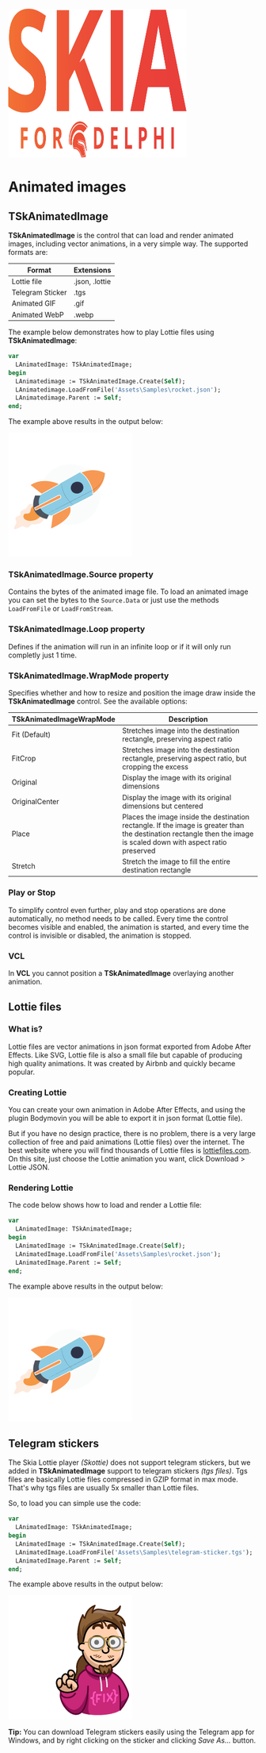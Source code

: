 <p><a href="https://www.skia4delphi.org"><img src="../Assets/Artwork/logo-gradient.svg" alt="Logo" height="300" width="360" /></a></p>

#  Animated images

## TSkAnimatedImage

**TSkAnimatedImage** is the control that can load and render animated images, including vector animations, in a very simple way. The supported formats are:

| Format           | Extensions     |
|------------------|----------------|
| Lottie file      | .json, .lottie |
| Telegram Sticker | .tgs           |
| Animated GIF     | .gif           |
| Animated WebP    | .webp          |

  

The example below demonstrates how to play Lottie files using **TSkAnimatedImage**:

```pascal
var
  LAnimatedImage: TSkAnimatedImage;
begin
  LAnimatedimage := TSkAnimatedImage.Create(Self);
  LAnimatedimage.LoadFromFile('Assets\Samples\rocket.json');
  LAnimatedimage.Parent := Self;
end;
```

The example above results in the output below:

![Rocket](../Assets/Documents/rocket.webp)

  

### TSkAnimatedImage.Source property

Contains the bytes of the animated image file. To load an animated image you can set the bytes to the `Source.Data` or just use the methods `LoadFromFile` or `LoadFromStream`.


### TSkAnimatedImage.Loop property

Defines if the animation will run in an infinite loop or if it will only run completly just 1 time.


### TSkAnimatedImage.WrapMode property

Specifies whether and how to resize and position the image draw inside the **TSkAnimatedImage** control. See the available options:


| TSkAnimatedImageWrapMode | Description                                                                                                                                                         |
|--------------------------|---------------------------------------------------------------------------------------------------------------------------------------------------------------------|
| Fit (Default)            | Stretches image into the destination rectangle, preserving aspect ratio                                                                                             |
| FitCrop                  | Stretches image into the destination rectangle, preserving aspect ratio, but cropping the excess                                                                    |
| Original                 | Display the image with its original dimensions                                                                                                                      |
| OriginalCenter           | Display the image with its original dimensions but centered                                                                                                         |
| Place                    | Places the image inside the destination rectangle. If the image is greater than the destination rectangle then the image is scaled down with aspect ratio preserved |
| Stretch                  | Stretch the image to fill the entire destination rectangle                                                                                                          |


### Play or Stop

To simplify control even further, play and stop operations are done automatically, no method needs to be called. Every time the control becomes visible and enabled, the animation is started, and every time the control is invisible or disabled, the animation is stopped.


### VCL

In **VCL** you cannot position a **TSkAnimatedImage** overlaying another animation.

  

## Lottie files

### What is?

Lottie files are vector animations in json format exported from Adobe After Effects. Like SVG, Lottie file is also a small file but capable of producing high quality animations. It was created by Airbnb and quickly became popular.

### Creating Lottie

You can create your own animation in Adobe After Effects, and using the plugin Bodymovin you will be able to export it in json format (Lottie file).

But if you have no design practice, there is no problem, there is a very large collection of free and paid animations (Lottie files) over the internet. The best website where you will find thousands of Lottie files is [lottiefiles.com](https://lottiefiles.com/). On this site, just choose the Lottie animation you want, click Download > Lottie JSON.

### Rendering Lottie

The code below shows how to load and render a Lottie file:

```pascal
var
  LAnimatedImage: TSkAnimatedImage;
begin
  LAnimatedImage := TSkAnimatedImage.Create(Self);
  LAnimatedImage.LoadFromFile('Assets\Samples\rocket.json');
  LAnimatedImage.Parent := Self;
end;
```

The example above results in the output below:

![Rocket](../Assets/Documents/rocket.webp)

  

## Telegram stickers

The Skia Lottie player *(Skottie)* does not support telegram stickers, but we added in **TSkAnimatedImage** support to telegram stickers *(tgs files)*. Tgs files are basically Lottie files compressed in GZIP format in max mode. That's why tgs files are usually 5x smaller than Lottie files.

So, to load you can simple use the code:

```pascal
var
  LAnimatedImage: TSkAnimatedImage;
begin
  LAnimatedImage := TSkAnimatedImage.Create(Self);
  LAnimatedImage.LoadFromFile('Assets\Samples\telegram-sticker.tgs');
  LAnimatedImage.Parent := Self;
end;
```

The example above results in the output below:

![Telegram Sticker](../Assets/Documents/telegram-sticker.webp)

**Tip:** You can download Telegram stickers easily using the Telegram app for Windows, and by right clicking on the sticker and clicking *Save As...* button.
